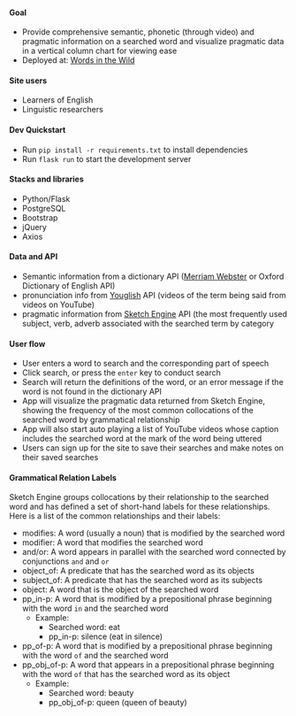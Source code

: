 #### Goal
- Provide comprehensive semantic, phonetic (through video) and pragmatic information on a searched word and visualize pragmatic data in a vertical column chart for viewing ease 
- Deployed at: [Words in the Wild](http://words-in-the-wild.herokuapp.com)

#### Site users
- Learners of English
- Linguistic researchers 

#### Dev Quickstart
- Run `pip install -r requirements.txt` to install dependencies
- Run `flask run` to start the development server

#### Stacks and libraries
- Python/Flask
- PostgreSQL
- Bootstrap
- jQuery
- Axios

#### Data and API
	
- Semantic information from a dictionary API ([Merriam Webster](https://dictionaryapi.com/) or Oxford Dictionary of English API)
- pronunciation info from [Youglish](https://youglish.com/api/doc/js-api) API (videos of the term being said from videos on YouTube)
- pragmatic information from [Sketch Engine](https://www.sketchengine.eu/documentation/api-documentation/#toggle-id-2) API (the most frequently used subject, verb, adverb associated with the searched term by category


#### User flow
- User enters a word to search and the corresponding part of speech
- Click search, or press the `enter` key to conduct search
- Search will return the definitions of the word, or an error message if the word is not found in the dictionary API
- App will visualize the pragmatic data returned from Sketch Engine, showing the frequency of the most common collocations of the searched word by grammatical relationship
- App will also start auto playing a list of YouTube videos whose caption includes the searched word at the mark of the word being uttered
- Users can sign up for the site to save their searches and make notes on their saved searches 

#### Grammatical Relation Labels
Sketch Engine groups collocations by their relationship to the searched word and has defined a set of short-hand labels for these relationships. Here is a list of the common relationships and their labels:

- modifies: A word (usually a noun) that is modified by the searched word
- modifier: A word that modifies the searched word
- and/or: A word appears in parallel with the searched word connected by conjunctions `and` and `or` 
- object_of: A predicate that has the searched word as its objects
- subject_of: A predicate that has the searched word as its subjects 
- object: A word that is the object of the searched word
- pp_in-p: A word that is modified by a prepositional phrase beginning with the word `in` and the searched word
	- Example:
		- Searched word: eat
		- pp_in-p: silence (eat in silence)
- pp_of-p: A word that is modified by a prepositional phrase beginning with the word `of` and the searched word 
- pp\_obj_of-p: A word that appears in a prepositional phrase beginning with the word `of` that has the searched word as its object
	- Example:
		- Searched word: beauty
		- pp\_obj_of-p: queen (queen of beauty)
		